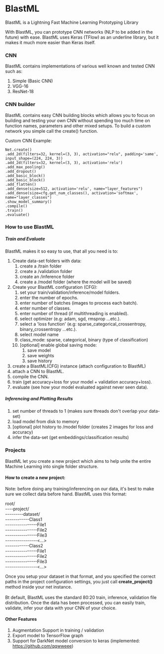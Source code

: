 # BlastML
BlastML is a Lightning Fast Machine Learning Prototyping Library

With BlastML, you can prototype CNN networks (NLP to be added in the future) with ease.
BlastML uses Keras (TFlow) as an underline library, but it makes it much more easier than Keras itself.

### CNN 
BlastML contains implementations of various well known and tested CNN such as:
1. Simple (Basic CNN)
2. VGG-16
3. ResNet-18

### CNN builder
BlastML contains easy CNN building blocks which allows you to focus on building and testing your own CNN 
without spending too much time on function names, parameters and other mixed setups.
To build a custom network you simple call the create() function.

Custom CNN Example:
```
Net.create()
.add_2d(filters=32, kernel=(3, 3), activation="relu", padding='same', input_shape=(224, 224, 3))
.add_2d(filters=32, kernel=(3, 3), activation='relu')
.add_max_pooling()
.add_dropout()
.add_basic_block()
.add_basic_block()
.add_flatten()
.add_dense(size=512, activation='relu', name="layer_features")
.add_dense(size=cfg.get_num_classes(), activation='softmax', name="layer_classes")
.show_model_summary()
.compile()
.train()
.evaluate()
```
	
### How to use BlastML

##### Train and Evaluate
BlastML makes it so easy to use, that all you need is to:
1. Create data-set folders with data: 
    1. create a /train folder
    2. create a /validation folder
    3. create an /inference folder
    4. create a /model folder (where the model will be saved)
2. Create your BlastML configuration (CFG):
    1. set your train/validation/inference/model folders.
    2. enter the number of epochs.
    3. enter number of batches (images to process each batch).
    4. enter number of classes.
    5. enter number of thread (if multithreading is enabled).
    6. select optimizer (e.g: adam, sgd, rmsprop ...etc.).
    7. select a 'loss function' (e.g: sparse_categorical_crossentropy, binary_crossentropy ...etc.).
    8. select model name
    9. class_mode: sparse, categorical, binary (type of classification)
    10. [optional] enable global saving mode:
        1. save model
        2. save weights
        3. save history
3. create a BlastML(CFG) instance (attach configuration to BlastML)
4. attach a CNN to BlastML.
5. compile the CNN.
6. train (get accuracy+loss for your model + validation accuracy+loss).
7. evaluate (see how your model evaluated against never seen data).

##### Inferencing and Plotting Results
1. set number of threads to 1 (makes sure threads don't overlap your data-set)
2. load model from disk to memory
3. [optional] plot history to /model folder (creates 2 images for loss and accuracy)
4. infer the data-set (get embeddings/classification results)

### Projects
BlastML let you create a new project which aims to help unite 
the entire Machine Learning into single folder structure.

#### How to create a new project:
Note: before doing any training/inferencing on our data, it's best to make sure 
we collect data before hand. BlastML uses this format:

root/<br/>
----project/<br/>
---------dataset/<br/>
------------Class1<br/>
----------------File1<br/>
----------------File2<br/>
----------------File3<br/>
----------------<...><br/>
------------Class2<br/>
----------------File1<br/>
----------------File2<br/>
----------------File3<br/>
----------------<...><br/>

Once you setup your dataset in that format, and you specified the 
correct paths in the project configuration settings, you just call 
<strong>create_project()</strong> method inside your net instance.<br/><br/>
Bt default, BlastML uses the standard 80:20 train, inference, validation file distribution.
Once the data has been processed, you can easily train, validate, infer your data with your 
CNN of your choice.


#### Other Features
1. Augmentation Support in training / validation
2. Export model to TensorFlow graph
3. Support for DarkNet model conversion to keras (implemented: https://github.com/qqwweee)